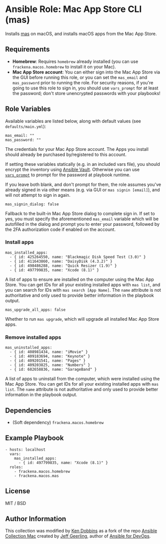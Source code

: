 # Ansible Role: Mac App Store CLI (mas)

Installs [mas](https://github.com/mas-cli/mas) on macOS, and installs macOS apps from the Mac App Store.

## Requirements

- **Homebrew**: Requires `homebrew` already installed (you can use `frackena.macos.homebrew` to install it on your Mac).
- **Mac App Store account**: You can either sign into the Mac App Store via the GUI before running this role, or you can set the `mas_email` and `mas_password` prior to running the role. For security reasons, if you're going to use this role to sign in, you should use `vars_prompt` for at least the password; don't store unencrypted passwords with your playbooks!

## Role Variables

Available variables are listed below, along with default values (see `defaults/main.yml`):

    mas_email: ""
    mas_password: ""

The credentials for your Mac App Store account. The Apps you install should already be purchased by/registered to this account.

If setting these variables statically (e.g. in an included vars file), you should encrypt the inventory using [Ansible Vault](http://docs.ansible.com/ansible/playbooks_vault.html). Otherwise you can use [`vars_prompt`](http://docs.ansible.com/ansible/playbooks_prompts.html) to prompt for the password at playbook runtime.

If you leave both blank, and don't prompt for them, the role assumes you've already signed in via other means (e.g. via GUI or `mas signin [email]`), and will not attempt to sign in again.

    mas_signin_dialog: false

Fallback to the built-in Mac App Store dialog to complete sign in. If set to yes, you must specify the aforementioned `mas_email` variable which will be autofilled in the dialog and prompt you to enter your password, followed by the 2FA authorization code if enabled on the account.

### Install apps

    mas_installed_apps:
      - { id: 425264550, name: "Blackmagic Disk Speed Test (3.0)" }
      - { id: 411643860, name: "DaisyDisk (4.3.2)" }
      - { id: 498486288, name: "Quick Resizer (1.9)" }
      - { id: 497799835, name: "Xcode (8.1)" }

A list of apps to ensure are installed on the computer using the Mac App Store. You can get IDs for all your existing installed apps with `mas list`, and you can search for IDs with `mas search [App Name]`. The `name` attribute is not authoritative and only used to provide better information in the playbook output.

    mas_upgrade_all_apps: false

Whether to run `mas upgrade`, which will upgrade all installed Mac App Store apps.

### Remove installed apps

    mas_uninstalled_apps:
      - { id: 408981434, name: "iMovie" }
      - { id: 409183694, name: "Keynote" }
      - { id: 409201541, name: "Pages" }
      - { id: 409203825, name: "Numbers" }
      - { id: 682658836, name: "GarageBand" }

A list of apps to uninstall from the computer, which were installed using the Mac App Store. You can get IDs for all your existing installed apps with `mas list`. The `name` attribute is not authoritative and only used to provide better information in the playbook output.

## Dependencies

- (Soft dependency) `frackena.macos.homebrew`

## Example Playbook

    - hosts: localhost
      vars:
        mas_installed_apps:
          - { id: 497799835, name: "Xcode (8.1)" }
      roles:
        - frackena.macos.homebrew
        - frackena.macos.mas

<!-- See the [Mac Development Ansible Playbook](https://github.com//mac-dev-playbook) for an example of this role's usage. -->

## License

MIT / BSD

## Author Information

This collection was modified by [Ken Dobbins](https://github.com/FracKenA) as a fork of the repo [Ansible Collection Mac](https://github.com/geerlingguy/ansible-collection-mac) created by [Jeff Geerling](https://www.jeffgeerling.com), author of [Ansible for DevOps](https://www.ansiblefordevops.com).
